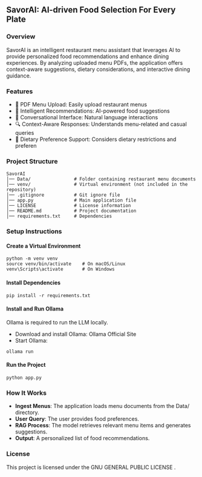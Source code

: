 ## SavorAI: AI-driven Food Selection For Every Plate
### Overview
SavorAI is an intelligent restaurant menu assistant that leverages AI to provide personalized food recommendations and enhance dining experiences. By analyzing uploaded menu PDFs, the application offers context-aware suggestions, dietary considerations, and interactive dining guidance.

### Features
* 📄 PDF Menu Upload: Easily upload restaurant menus
* 🧠 Intelligent Recommendations: AI-powered food suggestions
* 💬 Conversational Interface: Natural language interactions
* 🔍 Context-Aware Responses: Understands menu-related and casual queries
* 🌿 Dietary Preference Support: Considers dietary restrictions and preferen

### Project Structure
```
SavorAI 
│── Data/                # Folder containing restaurant menu documents  
│── venv/                # Virtual environment (not included in the repository)  
│── .gitignore           # Git ignore file  
│── app.py               # Main application file  
│── LICENSE              # License information  
│── README.md            # Project documentation  
│── requirements.txt     # Dependencies  
```

### Setup Instructions
#### Create a Virtual Environment
```
python -m venv venv
source venv/bin/activate    # On macOS/Linux
venv\Scripts\activate       # On Windows
```

#### Install Dependencies
```
pip install -r requirements.txt
```

#### Install and Run Ollama
Ollama is required to run the LLM locally.
* Download and install Ollama: Ollama Official Site
* Start Ollama:
```
ollama run
```

#### Run the Project
```
python app.py
```

### How It Works
* **Ingest Menus**: The application loads menu documents from the Data/ directory.
* **User Query**: The user provides food preferences.
* **RAG Process**: The model retrieves relevant menu items and generates suggestions.
* **Output**: A personalized list of food recommendations.

### License
This project is licensed under the GNU GENERAL PUBLIC LICENSE .
